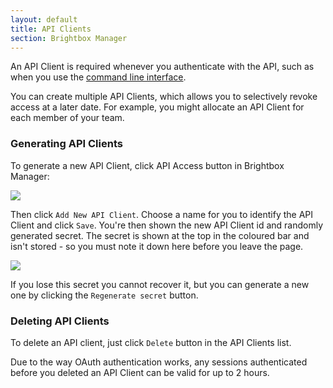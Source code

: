 ```yaml
---
layout: default
title: API Clients
section: Brightbox Manager
---
```


An API Client is required whenever you authenticate with the API, such as when you use the [command line interface](/guides/cli/).

You can create multiple API Clients, which allows you to selectively revoke access at a later date.  For example, you might allocate an API Client for each member of your team.

### Generating API Clients

To generate a new API Client, click API Access button in Brightbox Manager:

![](/images/no-api-clients.png)

Then click `Add New API Client`. Choose a name for you to identify the API Client and click `Save`.  You're then shown the new API Client id and randomly generated secret.  The secret is shown at the top in the coloured bar and isn't stored - so you must note it down here before you leave the page.

![](/images/new-api-client.png)

If you lose this secret you cannot recover it, but you can generate a new one by clicking the `Regenerate secret` button.

### Deleting API Clients

To delete an API client, just click `Delete` button in the API Clients list.

Due to the way OAuth authentication works, any sessions authenticated before you deleted an API Client can be valid for up to 2 hours.
